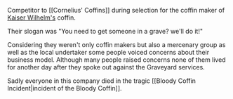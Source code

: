 Competitor to [[Cornelius' Coffins]] during selection for the coffin maker of [Kaiser Wilhelm's](https://de.wikipedia.org/wiki/Wilhelm_I._(Deutsches_Reich)) coffin.

Their slogan was "You need to get someone in a grave? we'll do it!"

Considering they weren't only coffin makers but also a mercenary group as well as the local undertaker some people voiced concerns about their business model. Although many people raised concerns none of them lived for another day after they spoke out against the Graveyard services.

Sadly everyone in this company died in the tragic [[Bloody Coffin Incident|incident of the Bloody Coffin]].